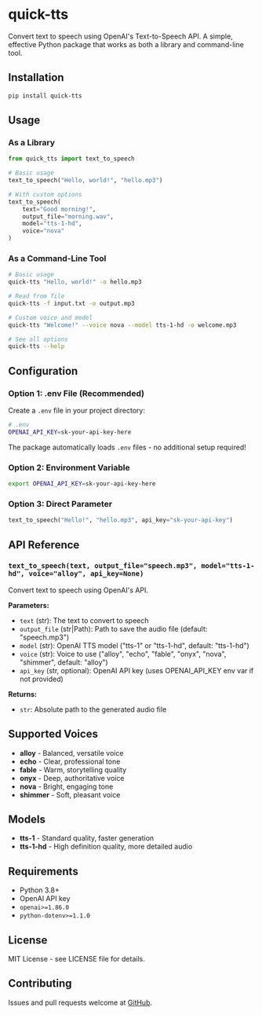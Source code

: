 # quick-tts

Convert text to speech using OpenAI's Text-to-Speech API. A simple, effective Python package that works as both a library and command-line tool.

## Installation

```bash
pip install quick-tts
```

## Usage

### As a Library

```python
from quick_tts import text_to_speech

# Basic usage
text_to_speech("Hello, world!", "hello.mp3")

# With custom options
text_to_speech(
    text="Good morning!",
    output_file="morning.wav",
    model="tts-1-hd",
    voice="nova"
)
```

### As a Command-Line Tool

```bash
# Basic usage
quick-tts "Hello, world!" -o hello.mp3

# Read from file
quick-tts -f input.txt -o output.mp3

# Custom voice and model
quick-tts "Welcome!" --voice nova --model tts-1-hd -o welcome.mp3

# See all options
quick-tts --help
```

## Configuration

### Option 1: .env File (Recommended)

Create a `.env` file in your project directory:

```bash
# .env
OPENAI_API_KEY=sk-your-api-key-here
```

The package automatically loads `.env` files - no additional setup required!

### Option 2: Environment Variable

```bash
export OPENAI_API_KEY=sk-your-api-key-here
```

### Option 3: Direct Parameter

```python
text_to_speech("Hello!", "hello.mp3", api_key="sk-your-api-key")
```

## API Reference

### `text_to_speech(text, output_file="speech.mp3", model="tts-1-hd", voice="alloy", api_key=None)`

Convert text to speech using OpenAI's API.

**Parameters:**
- `text` (str): The text to convert to speech
- `output_file` (str|Path): Path to save the audio file (default: "speech.mp3")
- `model` (str): OpenAI TTS model ("tts-1" or "tts-1-hd", default: "tts-1-hd")
- `voice` (str): Voice to use ("alloy", "echo", "fable", "onyx", "nova", "shimmer", default: "alloy")
- `api_key` (str, optional): OpenAI API key (uses OPENAI_API_KEY env var if not provided)

**Returns:**
- `str`: Absolute path to the generated audio file

## Supported Voices

- **alloy** - Balanced, versatile voice
- **echo** - Clear, professional tone
- **fable** - Warm, storytelling quality
- **onyx** - Deep, authoritative voice
- **nova** - Bright, engaging tone
- **shimmer** - Soft, pleasant voice

## Models

- **tts-1** - Standard quality, faster generation
- **tts-1-hd** - High definition quality, more detailed audio

## Requirements

- Python 3.8+
- OpenAI API key
- `openai>=1.86.0`
- `python-dotenv>=1.1.0`

## License

MIT License - see LICENSE file for details.

## Contributing

Issues and pull requests welcome at [GitHub](https://github.com/diogoseca/quick-tts).
